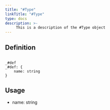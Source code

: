```yaml
---
title: "#Type"
linkTitle: "#Type"
type: docs
description: >-
     This is a description of the #Type object
---
```


## Definition

```cue

_#def
_#def: {
	name: string
}
```

## Usage
- name: string

